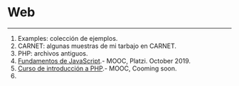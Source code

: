 # Web
***

1. Examples: colección de ejemplos.
2. CARNET: algunas muestras de mi tarbajo en CARNET.
3. PHP: archivos antiguos.
4. [Fundamentos de JavaScript]().- MOOC, Platzi. October 2019.
5. [Curso de introducción a PHP](https://platzi.com/clases/php/).- MOOC,  Cooming soon.
6. 
